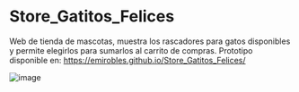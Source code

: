 # Store_Gatitos_Felices

Web de tienda de mascotas, muestra los rascadores para gatos disponibles y permite elegirlos para sumarlos al carrito de compras. Prototipo disponible en: https://emirobles.github.io/Store_Gatitos_Felices/

![image](https://github.com/emirobles/Store_Gatitos_Felices/assets/81953405/72dc6142-5eb3-4e86-a930-128fe9911ca2)
